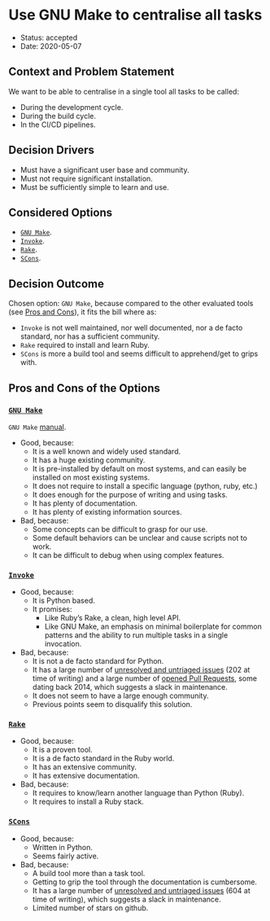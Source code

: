 # Use GNU Make to centralise all tasks

* Status: accepted
* Date: 2020-05-07

## Context and Problem Statement

We want to be able to centralise in a single tool all tasks to be called:
* During the development cycle.
* During the build cycle.
* In the CI/CD pipelines.

## Decision Drivers

* Must have a significant user base and community.
* Must not require significant installation.
* Must be sufficiently simple to learn and use.

## Considered Options

* [`GNU Make`](https://www.gnu.org/software/make/).
* [`Invoke`](http://www.pyinvoke.org/).
* [`Rake`](https://github.com/ruby/rake).
* [`SCons`](https://scons.org/).

## Decision Outcome

Chosen option: `GNU Make`, because compared to the other evaluated tools (see
[Pros and Cons](#pros-and-cons-of-the-options)), it fits the bill where as:
* `Invoke` is not well maintained, nor well documented, nor a de facto standard, nor has
  a sufficient community.
* `Rake` required to install and learn Ruby.
* `SCons` is more a build tool and seems difficult to apprehend/get to grips with.

## Pros and Cons of the Options

### [`GNU Make`](https://www.gnu.org/software/make/)

`GNU Make` [manual](https://www.gnu.org/software/make/manual/).

* Good, because:
  * It is a well known and widely used standard.
  * It has a huge existing community.
  * It is pre-installed by default on most systems, and can easily be installed on
    most existing systems.
  * It does not require to install a specific language (python, ruby, etc.)
  * It does enough for the purpose of writing and using tasks.
  * It has plenty of documentation.
  * It has plenty of existing information sources.
* Bad, because:
  * Some concepts can be difficult to grasp for our use.
  * Some default behaviors can be unclear and cause scripts not to work.
  * It can be difficult to debug when using complex features.

### [`Invoke`](http://www.pyinvoke.org/)

* Good, because:
  * It is Python based.
  * It promises:
    * Like Ruby’s Rake, a clean, high level API.
    * Like GNU Make, an emphasis on minimal boilerplate for common patterns
      and the ability to run multiple tasks in a single invocation.
* Bad, because:
  * It is not a de facto standard for Python.
  * It has a large number of
    [unresolved and untriaged issues](https://github.com/pyinvoke/invoke/issues)
    (202 at time of writing) and a large number of
    [opened Pull Requests](https://github.com/pyinvoke/invoke/pulls), some dating back
    2014, which suggests a slack in maintenance.
  * It does not seem to have a large enough community.
  * Previous points seem to disqualify this solution.

### [`Rake`](https://github.com/ruby/rake)

* Good, because:
  * It is a proven tool.
  * It is a de facto standard in the Ruby world.
  * It has an extensive community.
  * It has extensive documentation.
* Bad, because:
  * It requires to know/learn another language than Python (Ruby).
  * It requires to install a Ruby stack.

### [`SCons`](https://scons.org/)

* Good, because:
  * Written in Python.
  * Seems fairly active.
* Bad, because:
  * A build tool more than a task tool.
  * Getting to grip the tool through the documentation is cumbersome.
  * It has a large number of
    [unresolved and untriaged issues](https://github.com/pyinvoke/invoke/issues)
    (604 at time of writing), which suggests a slack in maintenance.
  * Limited number of stars on github.
